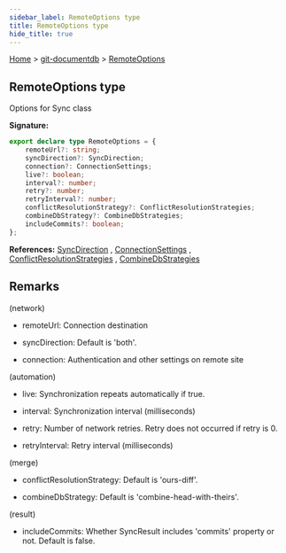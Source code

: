 ```yaml
---
sidebar_label: RemoteOptions type
title: RemoteOptions type
hide_title: true
---
```


[Home](./index.md) &gt; [git-documentdb](./git-documentdb.md) &gt; [RemoteOptions](./git-documentdb.remoteoptions.md)

## RemoteOptions type

Options for Sync class

<b>Signature:</b>

```typescript
export declare type RemoteOptions = {
    remoteUrl?: string;
    syncDirection?: SyncDirection;
    connection?: ConnectionSettings;
    live?: boolean;
    interval?: number;
    retry?: number;
    retryInterval?: number;
    conflictResolutionStrategy?: ConflictResolutionStrategies;
    combineDbStrategy?: CombineDbStrategies;
    includeCommits?: boolean;
};
```
<b>References:</b> [SyncDirection](./git-documentdb.syncdirection.md) , [ConnectionSettings](./git-documentdb.connectionsettings.md) , [ConflictResolutionStrategies](./git-documentdb.conflictresolutionstrategies.md) , [CombineDbStrategies](./git-documentdb.combinedbstrategies.md)

## Remarks

(network)

- remoteUrl: Connection destination

- syncDirection: Default is 'both'.

- connection: Authentication and other settings on remote site

(automation)

- live: Synchronization repeats automatically if true.

- interval: Synchronization interval (milliseconds)

- retry: Number of network retries. Retry does not occurred if retry is 0.

- retryInterval: Retry interval (milliseconds)

(merge)

- conflictResolutionStrategy: Default is 'ours-diff'.

- combineDbStrategy: Default is 'combine-head-with-theirs'.

(result)

- includeCommits: Whether SyncResult includes 'commits' property or not. Default is false.

